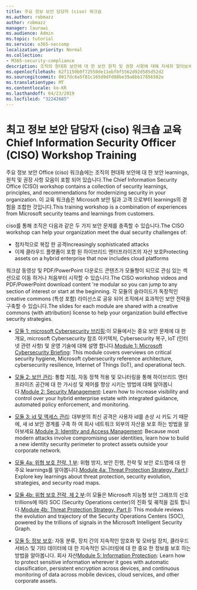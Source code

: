 ```yaml
---
title: 주요 정보 보안 담당자 (ciso) 워크숍
ms.author: robmazz
author: robmazz
manager: laurawi
ms.audience: Admin
ms.topic: tutorial
ms.service: o365-seccomp
localization_priority: Normal
ms.collection:
- M365-security-compliance
description: 조직의 현대화 보안에 대 한 보안 원칙 및 권장 사항에 대해 자세히 알아보세요.
ms.openlocfilehash: 62f1150b0f72550de11ebfbf5562d92d585d52d2
ms.sourcegitcommit: 0017dc6a5f81c165d9dfd88be39a6bb17856582e
ms.translationtype: MT
ms.contentlocale: ko-KR
ms.lasthandoff: 04/23/2019
ms.locfileid: "32242685"
---
```

# <a name="chief-information-security-officer-ciso-workshop-training"></a><span data-ttu-id="66c3a-103">최고 정보 보안 담당자 (ciso) 워크숍 교육</span><span class="sxs-lookup"><span data-stu-id="66c3a-103">Chief Information Security Officer (CISO) Workshop Training</span></span>

<span data-ttu-id="66c3a-104">주요 정보 보안 Office (ciso) 워크숍에는 조직의 현대화 보안에 대 한 보안 learnings, 원칙 및 권장 사항 모음이 포함 되어 있습니다.</span><span class="sxs-lookup"><span data-stu-id="66c3a-104">The Chief Information Security Office (CISO) workshop contains a collection of security learnings, principles, and recommendations for modernizing security in your organization.</span></span> <span data-ttu-id="66c3a-105">이 교육 워크숍은 Microsoft 보안 팀과 고객 으로부터 learnings의 경험을 조합한 것입니다.</span><span class="sxs-lookup"><span data-stu-id="66c3a-105">This training workshop is a combination of experiences from Microsoft security teams and learnings from customers.</span></span>

<span data-ttu-id="66c3a-106">ciso를 통해 조직은 다음과 같은 두 가지 보안 문제를 충족할 수 있습니다.</span><span class="sxs-lookup"><span data-stu-id="66c3a-106">The CISO workshop can help your organization meet the dual security challenges of:</span></span>

- <span data-ttu-id="66c3a-107">점차적으로 복잡 한 공격</span><span class="sxs-lookup"><span data-stu-id="66c3a-107">Increasingly sophisticated attacks</span></span>
- <span data-ttu-id="66c3a-108">이제 클라우드 플랫폼이 포함 된 하이브리드 엔터프라이즈의 자산 보호</span><span class="sxs-lookup"><span data-stu-id="66c3a-108">Protecting assets on a hybrid enterprise that now includes cloud platforms</span></span>

<span data-ttu-id="66c3a-109">워크샵 동영상 및 PDF/PowerPoint 다운로드 콘텐츠가 모듈형이 되므로 관심 있는 섹션으로 이동 하거나 처음부터 시작할 수 있습니다.</span><span class="sxs-lookup"><span data-stu-id="66c3a-109">The CISO workshop videos and PDF/PowerPoint download content 're modular so you can jump to any section of interest or start at the beginning.</span></span> <span data-ttu-id="66c3a-110">각 모듈의 슬라이드가 독창적인 creative commons (특성 포함) 라이선스로 공유 되어 조직에서 효과적인 보안 전략을 구축할 수 있습니다.</span><span class="sxs-lookup"><span data-stu-id="66c3a-110">The slides for each module are shared with a creative commons (with attribution) license to help your organization build effective security strategies.</span></span>

- <span data-ttu-id="66c3a-111">[모듈 1: microsoft Cybersecurity 브리핑](ciso-workshop-module-1.md):이 모듈에서는 중요 보안 문제에 대 한 개요, microsoft Cybersecurity 참조 아키텍처, Cybersecurity 복구, IoT (인터넷 관련 사항) 및 운영 기술에 대해 설명 합니다.</span><span class="sxs-lookup"><span data-stu-id="66c3a-111">[Module 1: Microsoft Cybersecurity Briefing](ciso-workshop-module-1.md): This module covers overviews on critical security hygiene, Microsoft cybersecurity reference architecture, cybersecurity resilience, Internet of Things (IoT), and operational tech.</span></span>

- <span data-ttu-id="66c3a-112">[모듈 2: 보안 관리](ciso-workshop-module-2.md): 통합 지침, 자동 정책 적용 및 모니터링을 통해 하이브리드 엔터프라이즈 공간에 대 한 가시성 및 제어를 향상 시키는 방법에 대해 알아봅니다.</span><span class="sxs-lookup"><span data-stu-id="66c3a-112">[Module 2: Security Management](ciso-workshop-module-2.md): Learn how to increase visibility and control over your hybrid enterprise estate with integrated guidance, automated policy enforcement, and monitoring.</span></span>

- <span data-ttu-id="66c3a-113">[모듈 3: id 및 액세스 관리](ciso-workshop-module-3.md): 대부분의 최신 공격은 사용자 id를 손상 시 키도 기 때문에, 새 id 보안 경계를 구축 하 여 회사 네트워크 외부의 자산을 보호 하는 방법을 알아보세요.</span><span class="sxs-lookup"><span data-stu-id="66c3a-113">[Module 3: Identity and Access Management](ciso-workshop-module-3.md): Because most modern attacks involve compromising user identities, learn how to build a new identity security perimeter to protect assets outside your corporate network.</span></span>

- <span data-ttu-id="66c3a-114">[모듈 4a: 위협 보호 전략, 1 부](ciso-workshop-module-4a.md): 위협 방지, 보안 진행, 전략 및 보안 로드맵에 대 한 주요 learnings를 알아봅니다.</span><span class="sxs-lookup"><span data-stu-id="66c3a-114">[Module 4a: Threat Protection Strategy, Part I](ciso-workshop-module-4a.md): Explore key learnings about threat protection, security evolution, strategies, and security road maps.</span></span>

- <span data-ttu-id="66c3a-115">[모듈 4b: 위협 보호 전략, 제 2 부](ciso-workshop-module-4b.md):이 모듈은 Microsoft 지능형 보안 그래프의 신호 trillions에 따라 SOC (Security Operations center)의 진화 및 궤적을 검토 합니다.</span><span class="sxs-lookup"><span data-stu-id="66c3a-115">[Module 4b: Threat Protection Strategy, Part II](ciso-workshop-module-4b.md): This module reviews the evolution and trajectory of the Security Operations Centers (SOC), powered by the trillions of signals in the Microsoft Intelligent Security Graph.</span></span>

- <span data-ttu-id="66c3a-116">[모듈 5: 정보 보호](ciso-workshop-module-5.md): 자동 분류, 장치 간의 지속적인 암호화 및 모바일 장치, 클라우드 서비스 및 기타 데이터에 대 한 지속적인 모니터링에 대 한 중요 한 정보를 보호 하는 방법을 알아봅니다. 회사 자산</span><span class="sxs-lookup"><span data-stu-id="66c3a-116">[Module 5: Information Protection](ciso-workshop-module-5.md): Learn how to protect sensitive information wherever it goes with automatic classification, persistent encryption across devices, and continuous monitoring of data across mobile devices, cloud services, and other corporate assets.</span></span>
